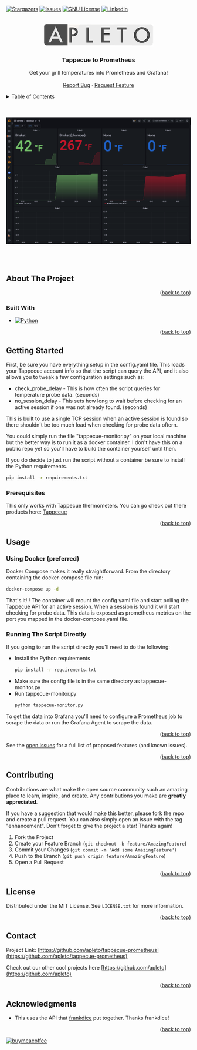 <!-- Improved compatibility of back to top link: See: https://github.com/othneildrew/Best-README-Template/pull/73 -->
<a name="readme-top"></a>
<!--
*** Thanks for checking out the Best-README-Template. If you have a suggestion
*** that would make this better, please fork the repo and create a pull request
*** or simply open an issue with the tag "enhancement".
*** Don't forget to give the project a star!
*** Thanks again! Now go create something AMAZING! :D
-->



<!-- PROJECT SHIELDS -->
<!--
*** I'm using markdown "reference style" links for readability.
*** Reference links are enclosed in brackets [ ] instead of parentheses ( ).
*** See the bottom of this document for the declaration of the reference variables
*** for contributors-url, forks-url, etc. This is an optional, concise syntax you may use.
*** https://www.markdownguide.org/basic-syntax/#reference-style-links
-->
<!-- [![Contributors][contributors-shield]][contributors-url]
[![Forks][forks-shield]][forks-url] -->
[![Stargazers][stars-shield]][stars-url]
[![Issues][issues-shield]][issues-url]
[![GNU License][license-shield]][license-url]
[![LinkedIn][linkedin-shield]][linkedin-url]


<!-- PROJECT LOGO -->
<br />
<div align="center">
  <a href="https://github.com/apleto/tappecue-prometheus">
    <img src="images/apleto-logo-header.png" alt="Logo" width="300" height="63">
  </a>

<h3 align="center">Tappecue to Prometheus</h3>

  <p align="center">
    Get your grill temperatures into Prometheus and Grafana!
    <br />
    <!-- <a href="https://github.com/apleto/tappecue-prometheus"><strong>Explore the docs »</strong></a> -->
    <!-- <br /> -->
    <br />
    <!-- <a href="https://github.com/apleto/tappecue-prometheus">View Demo</a>
    · -->
    <a href="https://github.com/apleto/tappecue-prometheus/issues">Report Bug</a>
    ·
    <a href="https://github.com/apleto/tappecue-prometheus/issues">Request Feature</a>
  </p>
</div>



<!-- TABLE OF CONTENTS -->
<details>
  <summary>Table of Contents</summary>
  <ol>
    <li>
      <a href="#about-the-project">About The Project</a>
      <ul>
        <li><a href="#built-with">Built With</a></li>
      </ul>
    </li>
    <li>
      <a href="#getting-started">Getting Started</a>
      <ul>
        <li><a href="#prerequisites">Prerequisites</a></li>
        <li><a href="#installation">Installation</a></li>
      </ul>
    </li>
    <li><a href="#usage">Usage</a></li>
    <li><a href="#roadmap">Roadmap</a></li>
    <li><a href="#contributing">Contributing</a></li>
    <li><a href="#license">License</a></li>
    <li><a href="#contact">Contact</a></li>
    <li><a href="#acknowledgments">Acknowledgments</a></li>
  </ol>
</details>

<br></br>
[![Product Name Screen Shot][product-screenshot]](https://example.com)

<br></br>
<!-- ABOUT THE PROJECT -->
## About The Project

<!-- Here's a blank template to get started: To avoid retyping too much info. Do a search and replace with your text editor for the following: `apleto`, `repo_name`, `twitter_handle`, `linkedin_username`, `email_client`, `email`, `project_title`, `project_description` -->

<p align="right">(<a href="#readme-top">back to top</a>)</p>



### Built With

* [![Python][Python3]][Python-url]
<!-- * [![Next][Next.js]][Next-url]
* [![React][React.js]][React-url]
* [![Vue][Vue.js]][Vue-url]
* [![Angular][Angular.io]][Angular-url]
* [![Svelte][Svelte.dev]][Svelte-url]
* [![Laravel][Laravel.com]][Laravel-url]
* [![Bootstrap][Bootstrap.com]][Bootstrap-url]
* [![JQuery][JQuery.com]][JQuery-url] -->

<p align="right">(<a href="#readme-top">back to top</a>)</p>



<!-- GETTING STARTED -->
## Getting Started

First, be sure you have everything setup in the config.yaml file. This loads your Tappecue account info so that the script can query the API, and it also allows you to tweak a few configuration settings such as:

* check_probe_delay - This is how often the script queries for temperature probe data. (seconds)
* no_session_delay - This sets how long to wait before checking for an active session if one was not already found. (seconds)

This is built to use a single TCP session when an active session is found so there shouldn't be too much load when checking for probe data oftern.

You could simply run the file "tappecue-monitor.py" on your local machine but the better way is to run it as a docker container. I don't have this on a public repo yet so you'll have to build the container yourself until then.

If you do decide to just run the script without a container be sure to install the Python requirements.

```sh
pip install -r requirements.txt
```

### Prerequisites

This only works with Tappecue thermometers. You can go check out there products here: [Tappecue](https://www.tappecue.com/)

<!-- 
### Installation

1. Get a free API Key at [https://example.com](https://example.com)
2. Clone the repo
   ```sh
   git clone https://github.com/apleto/tappecue-prometheus.git
   ```
3. Install NPM packages
   ```sh
   npm install
   ```
4. Enter your API in `config.js`
   ```js
   const API_KEY = 'ENTER YOUR API';
   ``` -->

<p align="right">(<a href="#readme-top">back to top</a>)</p>


<!-- USAGE EXAMPLES -->
## Usage

### Using Docker (preferred)
Docker Compose makes it really straightforward. From the directory containing the docker-compose file run:
```sh
docker-compose up -d
```
That's it!!! The container will mount the config.yaml file and start polling the Tappecue API for an active session. When a session is found it will start checking for probe data. This data is exposed as prometheus metrics on the port you mapped in the docker-compose.yaml file. 

### Running The Script Directly
If you going to run the script directly you'll need to do the following:
* Install the Python requirements
   ```sh
   pip install -r requirements.txt
   ```
* Make sure the config file is in the same directory as tappecue-monitor.py
* Run tappecue-monitor.py
   ```sh
   python tappecue-monitor.py
   ```

To get the data into Grafana you'll need to configure a Prometheus job to scrape the data or run the Grafana Agent to scrape the data.

<!-- _For more examples, please refer to the [Documentation](https://example.com)_ -->

<p align="right">(<a href="#readme-top">back to top</a>)</p>



<!-- ROADMAP -->
<!-- ## Roadmap

- [ ] Feature 1
- [ ] Feature 2
- [ ] Feature 3
    - [ ] Nested Feature -->

See the [open issues](https://github.com/apleto/tappecue-prometheus/issues) for a full list of proposed features (and known issues). 

<p align="right">(<a href="#readme-top">back to top</a>)</p>



<!-- CONTRIBUTING -->
## Contributing

Contributions are what make the open source community such an amazing place to learn, inspire, and create. Any contributions you make are **greatly appreciated**.

If you have a suggestion that would make this better, please fork the repo and create a pull request. You can also simply open an issue with the tag "enhancement".
Don't forget to give the project a star! Thanks again!

1. Fork the Project
2. Create your Feature Branch (`git checkout -b feature/AmazingFeature`)
3. Commit your Changes (`git commit -m 'Add some AmazingFeature'`)
4. Push to the Branch (`git push origin feature/AmazingFeature`)
5. Open a Pull Request

<p align="right">(<a href="#readme-top">back to top</a>)</p>



<!-- LICENSE -->
## License

Distributed under the MIT License. See `LICENSE.txt` for more information.

<p align="right">(<a href="#readme-top">back to top</a>)</p>



<!-- CONTACT -->
## Contact

<!-- Your Name - [@twitter_handle](https://twitter.com/twitter_handle) - email@email_client.com -->

Project Link: [https://github.com/apleto/tappecue-prometheus](https://github.com/apleto/tappecue-prometheus)

Check out our other cool projects here [https://github.com/apleto](https://github.com/apleto)

<p align="right">(<a href="#readme-top">back to top</a>)</p>



<!-- ACKNOWLEDGMENTS -->
## Acknowledgments

* This uses the API that [frankdice](https://github.com/frankdice/tappecue-api) put together.  Thanks frankdice!
<!-- * []()
* []() -->

<p align="right">(<a href="#readme-top">back to top</a>)</p>

[![buymeacoffee][buymeacoffee-shield]][buymeacoffee-url]


<!-- MARKDOWN LINKS & IMAGES -->
<!-- https://www.markdownguide.org/basic-syntax/#reference-style-links -->
[buymeacoffee-shield]: https://www.buymeacoffee.com/assets/img/custom_images/orange_img.png
[buymeacoffee-url]: https://www.buymeacoffee.com/castletx4
[contributors-shield]: https://img.shields.io/github/contributors/apleto/tappecue-prometheus.svg?style=for-the-badge
[contributors-url]: https://github.com/apleto/tappecue-prometheus/graphs/contributors
[forks-shield]: https://img.shields.io/github/forks/apleto/tappecue-prometheus.svg?style=for-the-badge
[forks-url]: https://github.com/apleto/tappecue-prometheus/network/members
[stars-shield]: https://img.shields.io/github/stars/apleto/tappecue-prometheus.svg?style=for-the-badge
[stars-url]: https://github.com/apleto/tappecue-prometheus/stargazers
[issues-shield]: https://img.shields.io/github/issues/apleto/tappecue-prometheus.svg?style=for-the-badge
[issues-url]: https://github.com/apleto/tappecue-prometheus/issues
[license-shield]: https://img.shields.io/github/license/apleto/tappecue-prometheus.svg?style=for-the-badge
[license-url]: https://github.com/github/license/apleto/tappecue-prometheus/LICENSE
[linkedin-shield]: https://img.shields.io/badge/-LinkedIn-black.svg?style=for-the-badge&logo=linkedin&colorB=555
[linkedin-url]: https://www.linkedin.com/in/matt-castle-5b04683/
[product-screenshot]: images/screenshot2.png
[Python3]: https://img.shields.io/pypi/pyversions/prometheus-client
[Python-url]: https://www.python.org/
[Next.js]: https://img.shields.io/badge/next.js-000000?style=for-the-badge&logo=nextdotjs&logoColor=white
[Next-url]: https://nextjs.org/
[React.js]: https://img.shields.io/badge/React-20232A?style=for-the-badge&logo=react&logoColor=61DAFB
[React-url]: https://reactjs.org/
[Vue.js]: https://img.shields.io/badge/Vue.js-35495E?style=for-the-badge&logo=vuedotjs&logoColor=4FC08D
[Vue-url]: https://vuejs.org/
[Angular.io]: https://img.shields.io/badge/Angular-DD0031?style=for-the-badge&logo=angular&logoColor=white
[Angular-url]: https://angular.io/
[Svelte.dev]: https://img.shields.io/badge/Svelte-4A4A55?style=for-the-badge&logo=svelte&logoColor=FF3E00
[Svelte-url]: https://svelte.dev/
[Laravel.com]: https://img.shields.io/badge/Laravel-FF2D20?style=for-the-badge&logo=laravel&logoColor=white
[Laravel-url]: https://laravel.com
[Bootstrap.com]: https://img.shields.io/badge/Bootstrap-563D7C?style=for-the-badge&logo=bootstrap&logoColor=white
[Bootstrap-url]: https://getbootstrap.com
[JQuery.com]: https://img.shields.io/badge/jQuery-0769AD?style=for-the-badge&logo=jquery&logoColor=white
[JQuery-url]: https://jquery.com 